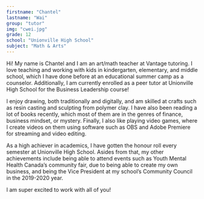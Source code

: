 ```yaml
---
firstname: "Chantel"
lastname: "Wai"
group: "tutor"
img: "cwei.jpg"
grade: 12
school: "Unionville High School"
subject: "Math & Arts"
---
```


Hi! My name is Chantel and I am an art/math teacher at Vantage tutoring. I love teaching and working with kids in kindergarten, elementary, and middle school, which I have done before at an educational summer camp as a counselor. Additionally, I am currently enrolled as a peer tutor at Unionville High School for the Business Leadership course!

I enjoy drawing, both traditionally and digitally, and am skilled at crafts such as resin casting and sculpting from polymer clay. I have also been reading a lot of books recently, which most of them are in the genres of finance, business mindset, or mystery. Finally, I also like playing video games, where I create videos on them using software such as OBS and Adobe Premiere for streaming and video editing. 

As a high achiever in academics, I have gotten the honour roll every semester at Unionville High School. Asides from that, my other achievements include being able to attend events such as Youth Mental Health Canada’s community fair, due to being able to create my own business, and being the Vice President at my school’s Community Council in the 2019-2020 year.

I am super excited to work with all of you!